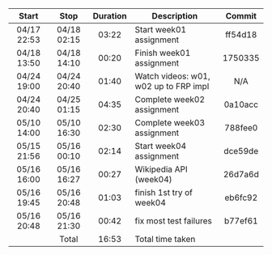 |  Start    |   Stop    | Duration |         Description                   |  Commit |
|:---------:|:---------:|:--------:|---------------------------------------|:-------:|
|04/17 22:53|04/18 02:15|   03:22  | Start week01 assignment               | ff54d18 |
|04/18 13:50|04/18 14:10|   00:20  | Finish week01 assignment              | 1750335 |
|04/24 19:00|04/24 20:40|   01:40  | Watch videos: w01, w02 up to FRP impl | N/A     |
|04/24 20:40|04/25 01:15|   04:35  | Complete week02 assignment            | 0a10acc |
|05/10 14:00|05/10 16:30|   02:30  | Complete week03 assignment            | 788fee0 |
|05/15 21:56|05/16 00:10|   02:14  | Start week04 assignment               | dce59de |
|05/16 16:00|05/16 16:27|   00:27  | Wikipedia API (week04)                | 26d7a6d |
|05/16 19:45|05/16 20:48|   01:03  | finish 1st try of week04              | eb6fc92 |
|05/16 20:48|05/16 21:30|   00:42  | fix most test failures                | b77ef61 |
|           | Total     |   16:53  | Total time taken                      |         |
